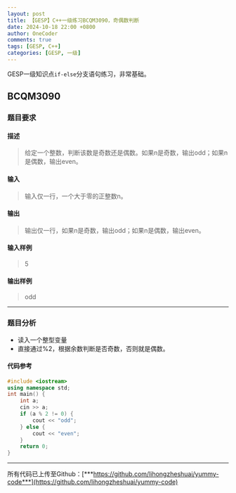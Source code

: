 ```yaml
---
layout: post
title: 【GESP】C++一级练习BCQM3090，奇偶数判断
date: 2024-10-18 22:00 +0800
author: OneCoder
comments: true
tags: [GESP, C++]
categories: [GESP, 一级]
---
```

GESP一级知识点`if-else`分支语句练习，非常基础。

<!--more-->

## BCQM3090

### 题目要求

#### 描述

>给定一个整数，判断该数是奇数还是偶数。如果n是奇数，输出odd；如果n是偶数，输出even。

#### 输入

>输入仅一行，一个大于零的正整数n。

#### 输出

>输出仅一行，如果n是奇数，输出odd；如果n是偶数，输出even。

#### 输入样例

>5

#### 输出样例

>odd

---

### 题目分析

- 读入一个整型变量
- 直接通过%2，根据余数判断是否奇数，否则就是偶数。

#### 代码参考

```cpp
#include <iostream>
using namespace std;
int main() {
    int a;
    cin >> a;
    if (a % 2 != 0) {
        cout << "odd";
    } else {
        cout << "even";
    }
    return 0;
}
```

---

所有代码已上传至Github：[***https://github.com/lihongzheshuai/yummy-code***](https://github.com/lihongzheshuai/yummy-code)
